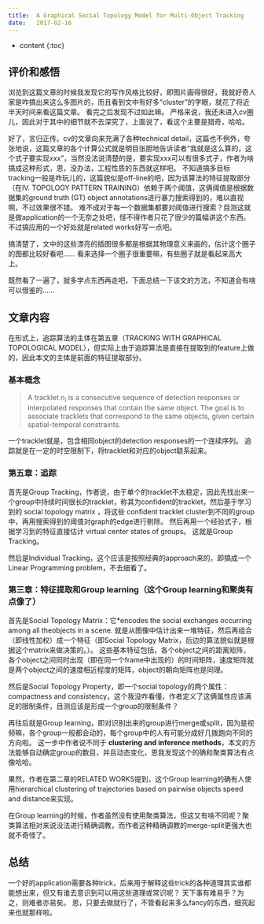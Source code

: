 ```yaml
--- 
title:  A Graphical Social Topology Model for Multi-Object Tracking
date:   2017-02-16
---
```



* content
{:toc}

## 评价和感悟
浏览到这篇文章的时候我发现它的写作风格比较好，即图片画得很好，我就好奇人家是咋搞出来这么多图片的，而且看到文中有好多“cluster”的字眼，就花了将近半天时间来看这篇文章。
看完之后发现不过如此嘛。
严格来说，我还未进入cv圈儿，因此对于其中的细节就不去深究了，上面说了，看这个主要是猎奇，哈哈。

好了，言归正传。cv的文章向来充满了各种technical detail，这篇也不例外，夸张地说，这篇文章的各个计算公式就是明目张胆地告诉读者“我就是这么算的，这个式子要实现xxx”，当然没法说清楚的是，要实现xxx可以有很多式子，作者为啥搞成这种形式，恩，没办法，工程性质的东西就这样吧。
不知道搞多目标tracking一般是咋玩儿的，这篇貌似是off-line的吧，因为该算法的特征提取部分（在IV. TOPOLOGY PATTERN TRAINING）依赖于两个阈值，这俩阈值是根据数据集的ground truth (GT) object annotations进行暴力搜索得到的，难以直视啊，不过效果很不错。
难不成对于每一个数据集都要对阈值进行搜索？目测这就是做application的一个无奈之处吧，怪不得作者只花了很少的篇幅讲这个东西。
不过搞应用的一个好处就是related works好写一点吧。

搞清楚了，文中的这些漂亮的插图很多都是根据其物理意义来画的，估计这个圈子的图都比较好看吧……
看来选择一个圈子很重要嘛，有些圈子就是看起来高大上。

既然看了一遍了，就多学点东西再走吧，下面总结一下该文的方法，不知道会有啥可以借鉴的……

## 文章内容
在形式上，追踪算法的主体在第五章（TRACKING WITH GRAPHICAL TOPOLOGICAL MODEL），但实际上由于追踪算法是直接在提取到的feature上做的，因此本文的主体是前面的特征提取部分。

### 基本概念
>A tracklet $n_i$ is a consecutive sequence of detection responses or interpolated responses that contain the same object. The goal is to associate tracklets that correspond to the same objects, given certain spatial-temporal constraints.

一个tracklet就是，包含相同object的detection responses的一个连续序列。
追踪就是在一定的时空限制下，将tracklet和对应的object联系起来。

### 第五章：追踪
首先是Group Tracking，作者说，由于单个的tracklet不太稳定，因此先找出来一个group中持续时间很长的tracklet，称其为confident的tracklet，然后基于学习到的 social topology matrix ，将这些 confident tracklet cluster到不同的group中，再用搜索得到的阈值对graph的edge进行剔除。
然后再用一个经验式子，根据学习到的特征直接估计 virtual center states of groups。
这就是Group Tracking。

然后是Individual Tracking，这个应该是按照经典的approach来的，即搞成一个 Linear Programming problem，不去细看了。

### 第三章：特征提取和Group learning（这个Group learning和聚类有点像了）
首先是Social Topology Matrix：它*encodes the social exchanges occurring among all theobjects in a scene.
就是从图像中估计出来一堆特征，然后再组合（即线性加权）成一个特征（即Social Topology Matrix，后边的算法貌似就是根据这个matrix来做决策的。）。
这些基本特征包括，各个object之间的距离矩阵，各个object之间同时出现（即在同一个frame中出现的）的时间矩阵，速度矩阵就是两个object之间的速度相近程度的矩阵，object的朝向矩阵也是同理。

然后是Social Topology Property，即一个social topology的两个属性： compactness and consistency，这个我没咋看懂，作者定义了这俩属性应该满足的限制条件，目测应该是形成一个group的限制条件？

再往后就是Group learning，即对识别出来的group进行merge或split，因为是视频嘛，各个group一般都会动的，每个group中的人有可能分成好几拨跑向不同的方向啦。
这一步中作者说不同于 **clustering and inference methods**，本文的方法能够自动确定group的数目，并且动态变化，恩我发现这个的确和聚类算法有点像哈哈。


果然，作者在第二章的RELATED WORKS提到，这个Group learning的确有人使用hierarchical clustering of trajectories based on pairwise objects speed and distance来实现。

在Group learning的时候，作者虽然没有使用聚类算法，但这又有啥不同呢？聚类算法相对来说没法进行精确调教，而作者这种精确调教的merge-split更强大也就不奇怪了。

## 总结
一个好的application需要各种trick，后来用于解释这些trick的各种道理其实谁都能想出来，但又有谁去意识到可以用这些道理或常识呢？
天下事有难易乎？为之，则难者亦易矣。
恩，只要去做就行了，不管看起来多么fancy的东西，细究起来也就那样啦。



